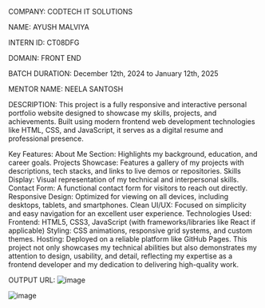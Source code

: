 COMPANY: CODTECH IT SOLUTIONS

NAME: AYUSH MALVIYA 

INTERN ID: CT08DFG

DOMAIN: FRONT END

BATCH DURATION: December 12th, 2024 to January 12th, 2025

MENTOR NAME: NEELA SANTOSH

DESCRIPTION:
This project is a fully responsive and interactive personal portfolio website designed to showcase my skills, projects, and achievements. Built using modern frontend web development technologies like HTML, CSS, and JavaScript, it serves as a digital resume and professional presence.

Key Features:
About Me Section: Highlights my background, education, and career goals.
Projects Showcase: Features a gallery of my projects with descriptions, tech stacks, and links to live demos or repositories.
Skills Display: Visual representation of my technical and interpersonal skills.
Contact Form: A functional contact form for visitors to reach out directly.
Responsive Design: Optimized for viewing on all devices, including desktops, tablets, and smartphones.
Clean UI/UX: Focused on simplicity and easy navigation for an excellent user experience.
Technologies Used:
Frontend: HTML5, CSS3, JavaScript (with frameworks/libraries like React if applicable)
Styling: CSS animations, responsive grid systems, and custom themes.
Hosting: Deployed on a reliable platform like GitHub Pages.
This project not only showcases my technical abilities but also demonstrates my attention to design, usability, and detail, reflecting my expertise as a frontend developer and my dedication to delivering high-quality work.

OUTPUT URL:
![image](https://github.com/user-attachments/assets/6b18281e-ee8e-4e42-93b9-f26c74904505)

![image](https://github.com/user-attachments/assets/3d57f71e-1694-4c78-b536-f465f770cd20)
